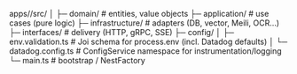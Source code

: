 apps/<service>/src/
│
├─ domain/ # entities, value objects
├─ application/ # use cases (pure logic)
├─ infrastructure/ # adapters (DB, vector, Meili, OCR…)
├─ interfaces/ # delivery (HTTP, gRPC, SSE)
├─ config/
│  ├─ env.validation.ts # Joi schema for process.env (incl. Datadog defaults)
│  └─ datadog.config.ts # ConfigService namespace for instrumentation/logging
└─ main.ts # bootstrap / NestFactory

